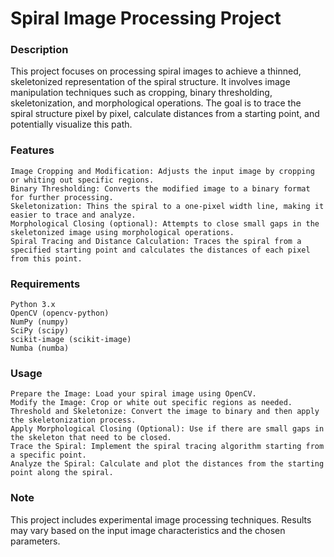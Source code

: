 # Spiral Image Processing Project
### Description

This project focuses on processing spiral images to achieve a thinned, skeletonized representation of the spiral structure. It involves image manipulation techniques such as cropping, binary thresholding, skeletonization, and morphological operations. The goal is to trace the spiral structure pixel by pixel, calculate distances from a starting point, and potentially visualize this path.

### Features

    Image Cropping and Modification: Adjusts the input image by cropping or whiting out specific regions.
    Binary Thresholding: Converts the modified image to a binary format for further processing.
    Skeletonization: Thins the spiral to a one-pixel width line, making it easier to trace and analyze.
    Morphological Closing (optional): Attempts to close small gaps in the skeletonized image using morphological operations.
    Spiral Tracing and Distance Calculation: Traces the spiral from a specified starting point and calculates the distances of each pixel from this point.

### Requirements

    Python 3.x
    OpenCV (opencv-python)
    NumPy (numpy)
    SciPy (scipy)
    scikit-image (scikit-image)
    Numba (numba)

### Usage

    Prepare the Image: Load your spiral image using OpenCV.
    Modify the Image: Crop or white out specific regions as needed.
    Threshold and Skeletonize: Convert the image to binary and then apply the skeletonization process.
    Apply Morphological Closing (Optional): Use if there are small gaps in the skeleton that need to be closed.
    Trace the Spiral: Implement the spiral tracing algorithm starting from a specific point.
    Analyze the Spiral: Calculate and plot the distances from the starting point along the spiral.


### Note

This project includes experimental image processing techniques. Results may vary based on the input image characteristics and the chosen parameters.
